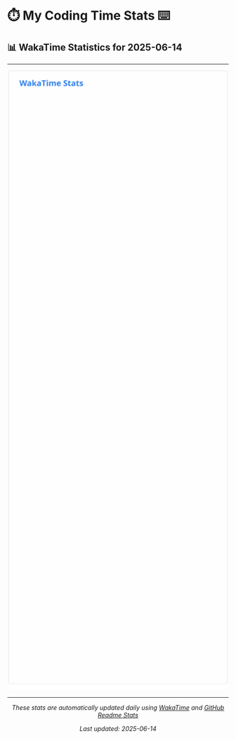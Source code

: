 # ⏱️ My Coding Time Stats ⌨️

## 📊 WakaTime Statistics for 2025-06-14

---

<div align="center">

<img src="./images/wakatime-stats-2025-06-14.svg" alt="WakaTime Stats" width="500">

</div>

---

<div align="center">

*These stats are automatically updated daily using [WakaTime](https://wakatime.com) and [GitHub Readme Stats](https://github.com/anuraghazra/github-readme-stats)*

*Last updated: 2025-06-14*
</div>
